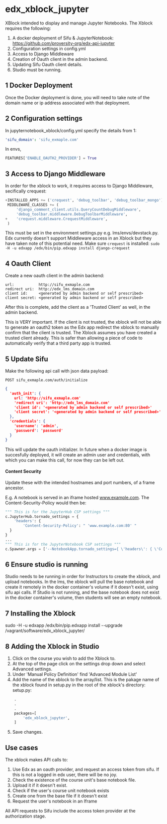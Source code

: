 # edx_xblock_jupyter

XBlock intended to display and manage Jupyter Notebooks.
The Xblock requires the following:

1. A docker deployment of Sifu & JupyterNotebook: https://github.com/proversity-org/edx-api-jupyter
2. Configuration settings in config.yml
3. Access to Django Middleware
4. Creation of Oauth client in the admin backend.
5. Updating Sifu Oauth client details.
6. Studio must be running.

## 1 Docker Deployment
Once the Docker deployment is done, you will need to take note of the
domain name or ip address associated with that deployment.

## 2 Configuration settings
In jupyternotebook_xblock/config.yml specify the details from 1:
```yml
'sifu_domain': 'sifu_exmaple.com'
```
In envs,

```py
FEATURES['ENABLE_OAUTH2_PROVIDER'] = True
```

## 3 Access to Django Middleware
In order for the xblock to work, it requires access to Django Middleware, secifically crequest:
```py
+INSTALLED_APPS += ('crequest', 'debug_toolbar', 'debug_toolbar_mongo')
 MIDDLEWARE_CLASSES += (
     'django_comment_client.utils.QueryCountDebugMiddleware',
     'debug_toolbar.middleware.DebugToolbarMiddleware',
+    'crequest.middleware.CrequestMiddleware',
 )
```
This must be set in the environment settings.py e.g. lms/envs/devstack.py. Edx currently doesn't support Middleware access in an Xblock but they have taken note of this potential need.
Make sure ```crequest``` is installed: ```sudo -H -u edxapp /edx/bin/pip.edxapp install django-crequest```

## 4 Oauth Client
Create a new oauth client in the admin backend:
```text
url:           http://sifu_exmaple.com
redirect uri:  http://edx_lms_domain.com
client id:     <generated by admin backend or self prescribed>
client secret: <generated by admin backend or self prescribed>
```
After this is complete, add the client as a 'Trusted Client' as well, in the admin backend.

This is VERY important. If the client is not trusted, the xblock will not be able to generate an oauth2 token as the Edx app redirect the xblock to manually confirm that the client is trusted. The Xblock assumes you have created a trusted client already. This is safer than allowing a piece of code
to automatically verify that a third party app is trusted.

## 5 Update Sifu
Make the following api call with json data payload:

```POST sifu_exmaple.com/auth/initialize```
```json
{
  'auth_init': {
	url: 'http://sifu_exmaple.com'
	'redirect uri': 'http://edx_lms_domain.com'
	'client id': '<generated by admin backend or self prescribed>'
	'client secret': '<generated by admin backend or self prescribed>'
  },
  'credentials': {
    'username': 'admin',
	'password': 'password'
  }
}
```
This will update the oauth initializer. In future when a docker image is succesfully
deployed, it will create an admin user and credentials, with which you can make this
call, for now they can be left out.

#### Content Security
Update these with the intended hostnames and port numbers, of a frame ancestor.

E.g. A notebook is served in an iframe hosted www.example.com. The Content-Security-Policy would then be:

```py
""" This is for the JupyterHub CSP settings """
c.JupyterHub.tornado_settings = {
    'headers': {
        'Content-Security-Policy': " 'www.example.com:80' "
  }
}
...
""" This is for the JupyterNotebook CSP settings """
c.Spawner.args = ['--NotebookApp.tornado_settings={ \'headers\': { \'Content-Security-Policy\': "\'www.example.com:80\'"}}']
```
## 6 Ensure studio is running
Studio needs to be running in order for Instructors to create the xblock, and upload notebooks. In the lms, the xblock will pull the base notebook and create it remotely in the docker container's volume if it doesn't exist, using sifu api calls. If Studio is not running, and the base notebook does not exist in the docker container's volume, then students will see an empty notebook.

## 7 Installing the Xblock

sudo -H -u edxapp /edx/bin/pip.edxapp install --upgrade /vagrant/software/edx_xblock_jupyter/

## 8 Adding the Xblock in Studio

1. Click on the course you wish to add the Xblock to.
2. At the top of the page click on the settings drop down and select Advanced settings.
3. Under 'Manual Policy Definition' find 'Advanced Module List'
4. Add the name of the xblock to the array/list. This is the pakage name of the xblock found in setup.py in the root of the xblock's directory:
setup.py:
```py
    .
    .
    .
    packages=[
        'edx_xblock_jupyter',
    ]
```
5. Save changes.

## Use cases
The xblock makes API calls to:

1. Use Edx as an oauth provider, and request an access token from sifu. If this is not a logged in edx user, there will be no joy.
2. Check the existence of the course unit's base notebook file.
3. Upload it if it doesn't exist.
4. Check if the user's course unit notebook exists
5. Create one from the base file if it doesn't exist
6. Request the user's notebook in an Iframe

All API requests to Sifu include the access token provider at the authorization stage.
